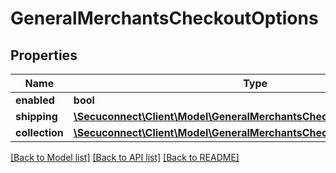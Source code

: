 # GeneralMerchantsCheckoutOptions

## Properties
Name | Type | Description | Notes
------------ | ------------- | ------------- | -------------
**enabled** | **bool** | Enabled | 
**shipping** | [**\Secuconnect\Client\Model\GeneralMerchantsCheckoutOptionsShipping**](GeneralMerchantsCheckoutOptionsShipping.md) | Shipping | 
**collection** | [**\Secuconnect\Client\Model\GeneralMerchantsCheckoutOptionsCollection**](GeneralMerchantsCheckoutOptionsCollection.md) | Collection | 

[[Back to Model list]](../README.md#documentation-for-models) [[Back to API list]](../README.md#documentation-for-api-endpoints) [[Back to README]](../../README.md)


